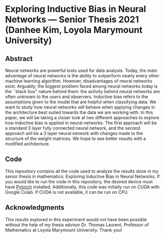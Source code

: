 # Exploring Inductive Bias in Neural Networks — Senior Thesis 2021 (Danhee Kim, Loyola Marymount University)
## Abstract
Neural networks are powerful tools used for data analysis. Today, the main advantage of neural networks is the ability to outperform nearly every other machine learning algorithm. However, disadvantages of neural networks exist.
Arguably, the biggest problem faced among neural networks today is the ``black box" nature behind them: the activity behind neural networks are often unknown to the users and observers. Inductive bias refers to the assumptions given to the model that are helpful when classifying data.
We want to study how neural networks will behave when applying changes in the architecture best suited towards the data we are working with. In this paper, we will be taking a closer look at two different approaches to explore how inductive bias is applied in neural networks. The first approach will be a standard 3 layer fully connected neural network, and the second approach will be a 3 layer neural network with changes made to the structure of the weight matrices. We hope to see better results with a modified architecture.

## Code
This repository contains all the code used to analyze the results done in my senior thesis in mathematics: Exploring Inductive Bias in Neural Networks.
If you would like to run the code in this repository, the desired device must have [Pytorch](http://pytorch.org) installed. Additionally, this code was initially run on CUDA with Google Colab. If CUDA is not available, it can be run on CPU.

## Acknowledgments
This results explored in this experiment would not have been possible without the help of my thesis advisor Dr. Thomas Laurent, Professor of Mathematics at Loyola Marymount University. Thank you!
